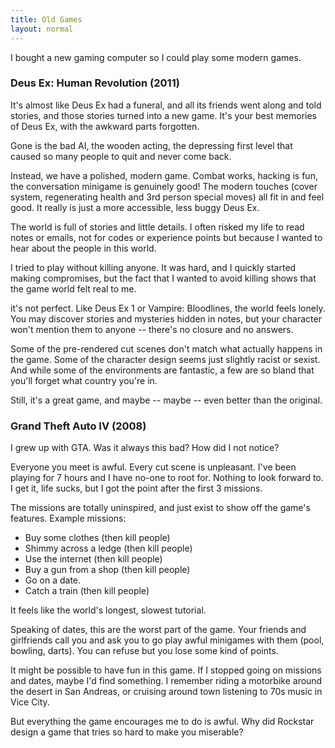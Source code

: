 ```yaml
---
title: Old Games
layout: normal
---
```


I bought a new gaming computer so I could play some modern games.

### Deus Ex: Human Revolution (2011)

It's almost like Deus Ex had a funeral, and all its friends went along and told stories, and those stories turned into a new game. It's your best memories of Deus Ex, with the awkward parts forgotten.

Gone is the bad AI, the wooden acting, the depressing first level that caused so many people to quit and never come back. 

Instead, we have a polished, modern game. Combat works, hacking is fun, the conversation minigame is genuinely good! The modern touches (cover system, regenerating health and 3rd person special moves) all fit in and feel good. It really is just a more accessible, less buggy Deus Ex.

The world is full of stories and little details. I often risked my life to read notes or emails, not for codes or experience points but because I wanted to hear about the people in this world. 

I tried to play without killing anyone. It was hard, and I quickly started making compromises, but the fact that I wanted to avoid killing shows that the game world felt real to me.

it's not perfect. Like Deus Ex 1 or Vampire: Bloodlines, the world feels lonely. You may discover stories and mysteries hidden in notes, but your character won't mention them to anyone -- there's no closure and no answers.

Some of the pre-rendered cut scenes don't match what actually happens in the game. Some of the character design seems just slightly racist or sexist. And while some of the environments are fantastic, a few are so bland that you'll forget what country you're in.

Still, it's a great game, and maybe -- maybe -- even better than the original.

### Grand Theft Auto IV (2008)

I grew up with GTA. Was it always this bad? How did I not notice?

Everyone you meet is awful. Every cut scene is unpleasant. I've been playing for 7 hours and I have no-one to root for. Nothing to look forward to. I get it, life sucks, but I got the point after the first 3 missions.

The missions are totally uninspired, and just exist to show off the game's features. Example missions:

* Buy some clothes (then kill people)
* Shimmy across a ledge (then kill people)
* Use the internet (then kill people)
* Buy a gun from a shop (then kill people)
* Go on a date.
* Catch a train (then kill people)

It feels like the world's longest, slowest tutorial.

Speaking of dates, this are the worst part of the game. Your friends and girlfriends call you and ask you to go play awful minigames with them (pool, bowling, darts). You can refuse but you lose some kind of points.

It might be possible to have fun in this game. If I stopped going on missions and dates, maybe I'd find something. I remember riding a motorbike around the desert in San Andreas, or cruising around town listening to 70s music in Vice City.

But everything the game encourages me to do is awful. Why did Rockstar design a game that tries so hard to make you miserable?